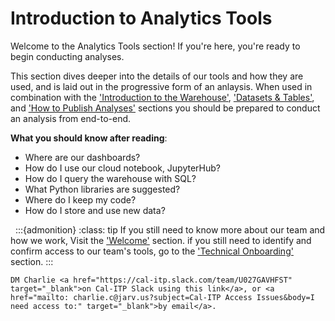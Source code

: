 # Introduction to Analytics Tools
Welcome to the Analytics Tools section! If you're here, you're ready to begin conducting analyses.

This section dives deeper into the details of our tools and how they are used, and is laid out in the progressive form of an anlaysis. When used in combination with the ['Introduction to the Warehouse'](intro-warehouse), ['Datasets & Tables'](datasets-tables), and ['How to Publish Analyses'](publish-analyses) sections you should be prepared to conduct an analysis from end-to-end.

**What you should know after reading**:
* Where are our dashboards?
* How do I use our cloud notebook, JupyterHub?
* How do I query the warehouse with SQL?
* What Python libraries are suggested?
* Where do I keep my code?
* How do I store and use new data?

&nbsp;
:::{admonition}
:class: tip
If you still need to know more about our team and how we work, Visit the ['Welcome'](welcome) section. if you still need to identify and confirm access to our team's tools, go to the ['Technical Onboarding'](technical-onboarding) section.
:::
```{admonition} Still need access to a tool in this section?
DM Charlie <a href="https://cal-itp.slack.com/team/U027GAVHFST" target="_blank">on Cal-ITP Slack using this link</a>, or <a href="mailto: charlie.c@jarv.us?subject=Cal-ITP Access Issues&body=I need access to:" target="_blank">by email</a>.
```

